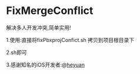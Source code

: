 # FixMergeConflict
解决多人开发冲突,简单实用!

1.使用:直接将fixPbxprojConfict.sh 拷贝到项目根目录下

2.sh即可

3.感谢知名的iOS开发者:@[heyuan](https://github.com/heyuan110)
